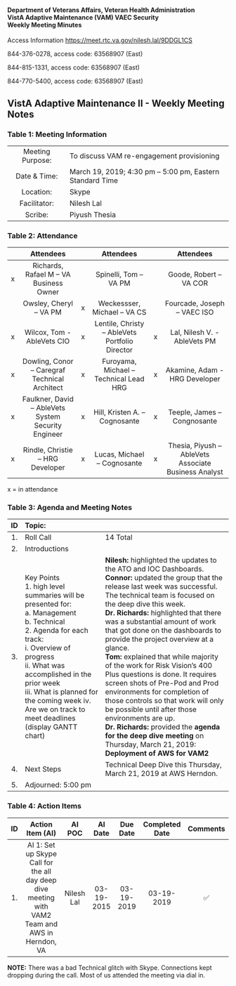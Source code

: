 #### Department of Veterans Affairs, Veteran Health Administration <br/> VistA Adaptive Maintenance (VAM) VAEC Security <br/> Weekly Meeting Minutes
                      
                      
Access Information https://meet.rtc.va.gov/nilesh.lal/9DDGL1CS

844-376-0278, access code: 63568907 (East)

844-815-1331, access code: 63568907 (East)

844-770-5400, access code: 63568907 (East)

## VistA Adaptive Maintenance II - Weekly Meeting Notes


### Table 1: Meeting Information
|  |  |
|:---:|:---|
| Meeting Purpose: | To discuss VAM re-engagement provisioning |
| Date & Time: |	March 19, 2019; 4:30 pm – 5:00 pm, Eastern Standard Time |
| Location:	| Skype | 
| Facilitator:	| Nilesh Lal |
| Scribe: |	Piyush Thesia |


### Table 2: Attendance

|  | Attendees |  | Attendees	|  | Attendees |
|:---:|:---:|:---:|:---:|:---:|:---:|
| x | Richards, Rafael M – VA Business Owner |  | Spinelli, Tom – VA PM |  | Goode, Robert – VA COR  |
|  | Owsley, Cheryl – VA PM | x | Weckessser, Michael – VA CS |  | Fourcade, Joseph – VAEC ISO |
| x | Wilcox, Tom - AbleVets CIO | x | Lentile, Christy – AbleVets Portfolio Director | x | Lal, Nilesh V. - AbleVets PM | 
| x | Dowling, Conor – Caregraf Technical Architect | x | Furoyama, Michael – Technical Lead HRG | x | Akamine, Adam - HRG Developer |
| x | Faulkner, David – AbleVets System Security Engineer | x | Hill, Kristen A. – Cognosante | x | Teeple, James – Congnosante |
| x | Rindle, Christie – HRG Developer | x |  Lucas, Michael – Cognosante  | x | Thesia, Piyush – AbleVets Associate Business Analyst |

x = in attendance


### Table 3: Agenda and Meeting Notes

| ID | Topic: |  |
|:---:|:---|:---|
| 1. | Roll Call | 14 Total |
| 2. | Introductions |  | 
| 3. | Key Points </br> 1.	high level summaries will be presented for: </br> a.	Management </br> b.	Technical </br> 2.	Agenda for each track: </br> i.	Overview of progress </br> ii.	What was accomplished in the prior week </br> iii.	What is planned for the coming week iv.	Are we on track to meet deadlines (display GANTT chart) | **Nilesh:** highlighted the updates to the ATO and IOC Dashboards. <br/> **Connor:** updated the group that the release last week was successful.  The technical team is focused on the deep dive this week. <br/> **Dr. Richards:** highlighted that there was a substantial amount of work that got done on the dashboards to provide the project overview at a glance.  <br/> **Tom:** explained that while majority of the work for Risk Vision’s 400 Plus questions is done. It requires screen shots of Pre-Pod and Prod environments for completion of those controls so that work will only be possible until after those environments are up. <br/> **Dr. Richards:** provided the **agenda for the deep dive meeting** on Thursday, March 21, 2019:  **Deployment of AWS for VAM2** |
| 4. |	Next Steps | Technical Deep Dive this Thursday, March 21, 2019 at AWS Herndon. |
| 5. | Adjourned: 5:00 pm |  |



### Table 4: Action Items

| ID | Action Item (AI) | AI POC | AI Date | Due Date | Completed Date | Comments |
|:---:|:---:|:---:|:---:|:---:|:---:|:---:|
| 1. | AI 1:  Set up Skype Call for the all day deep dive meeting with VAM2 Team and AWS in Herndon, VA | Nilesh Lal | 03-19-2015 | 03-19-2019 | 03-19-2019 | :white_check_mark: | 		
			

**NOTE:** There was a bad Technical glitch with Skype. Connections kept dropping during the call.  Most of us attended the meeting via dial in.




